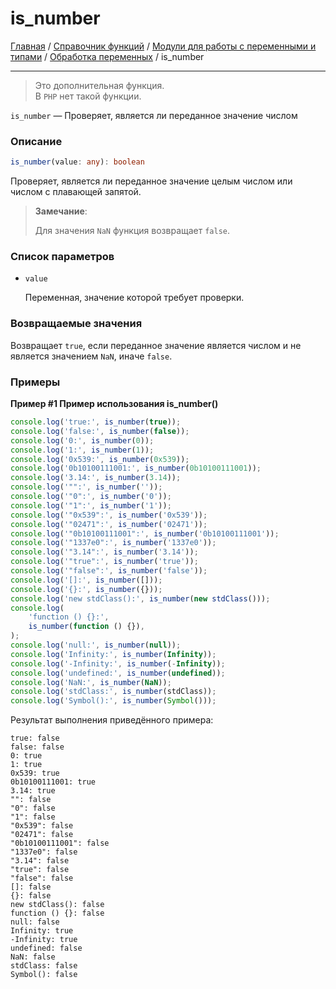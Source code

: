 # is_number

[Главная](../../../../../README.md) / [Справочник функций](../../../../funcref.md) /
[Модули для работы с переменными и типами](../../../vartype.md) /
[Обработка переменных](../../var.md) / is_number

---

> Это дополнительная функция.<br>В `PHP` нет такой функции.

`is_number` — Проверяет, является ли переданное значение числом

### Описание

```ts
is_number(value: any): boolean
```

Проверяет, является ли переданное значение целым числом или числом с плавающей
запятой.

> **Замечание**:
>
> Для значения `NaN` функция возвращает `false`.

### Список параметров

-   `value`

    Переменная, значение которой требует проверки.

### Возвращаемые значения

Возвращает `true`, если переданное значение является числом и не является
значением `NaN`, иначе `false`.

### Примеры

**Пример #1 Пример использования is_number()**

```js
console.log('true:', is_number(true));
console.log('false:', is_number(false));
console.log('0:', is_number(0));
console.log('1:', is_number(1));
console.log('0x539:', is_number(0x539));
console.log('0b10100111001:', is_number(0b10100111001));
console.log('3.14:', is_number(3.14));
console.log('"":', is_number(''));
console.log('"0":', is_number('0'));
console.log('"1":', is_number('1'));
console.log('"0x539":', is_number('0x539'));
console.log('"02471":', is_number('02471'));
console.log('"0b10100111001":', is_number('0b10100111001'));
console.log('"1337e0":', is_number('1337e0'));
console.log('"3.14":', is_number('3.14'));
console.log('"true":', is_number('true'));
console.log('"false":', is_number('false'));
console.log('[]:', is_number([]));
console.log('{}:', is_number({}));
console.log('new stdClass():', is_number(new stdClass()));
console.log(
    'function () {}:',
    is_number(function () {}),
);
console.log('null:', is_number(null));
console.log('Infinity:', is_number(Infinity));
console.log('-Infinity:', is_number(-Infinity));
console.log('undefined:', is_number(undefined));
console.log('NaN:', is_number(NaN));
console.log('stdClass:', is_number(stdClass));
console.log('Symbol():', is_number(Symbol()));
```

Результат выполнения приведённого примера:

    true: false
    false: false
    0: true
    1: true
    0x539: true
    0b10100111001: true
    3.14: true
    "": false
    "0": false
    "1": false
    "0x539": false
    "02471": false
    "0b10100111001": false
    "1337e0": false
    "3.14": false
    "true": false
    "false": false
    []: false
    {}: false
    new stdClass(): false
    function () {}: false
    null: false
    Infinity: true
    -Infinity: true
    undefined: false
    NaN: false
    stdClass: false
    Symbol(): false
